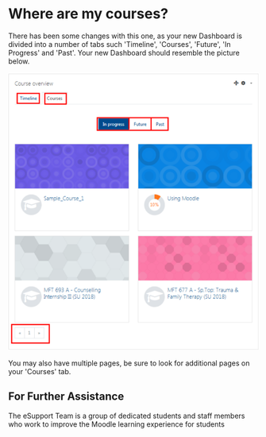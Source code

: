 # Where are my courses?

There has been some changes with this one, as your new Dashboard is divided into a number of tabs such 'Timeline', 'Courses', 'Future', 'In Progress' and 'Past'. Your new Dashboard should resemble the picture below.

![](../.gitbook/assets/dashboard.png)

You may also have multiple pages, be sure to look for additional pages on your 'Courses' tab.

## For Further Assistance

The eSupport Team is a group of dedicated students and staff members who work to improve the Moodle learning experience for students

